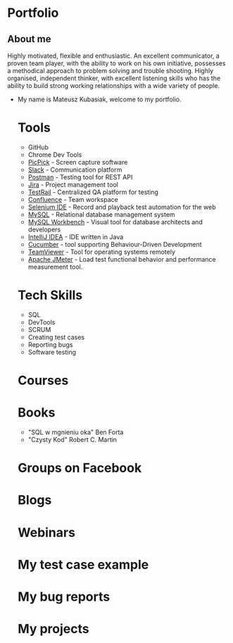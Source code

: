 # Portfolio
## About me
Highly motivated, flexible and enthusiastic. An excellent communicator, a proven team player, with the ability to work on his own initiative, possesses a methodical approach to problem solving and trouble shooting. Highly organised, independent thinker, with excellent listening skills who has the ability to build strong working relationships with a wide variety of people.
* My name is Mateusz Kubasiak, welcome to my portfolio.
  # Tools
   - GitHub
   - Chrome Dev Tools
   - [PicPick](https://picpick.app/en/) -  Screen capture software
   - [Slack](https://slack.com/) - Communication platform
   - [Postman](https://www.postman.com/) - Testing tool for REST API
   - [Jira](https://www.atlassian.com/software/jira) - Project management tool
   - [TestRail](https://www.testrail.com/) - Centralized QA platform for testing
   - [Confluence](https://www.atlassian.com/software/confluence) - Team workspace 
   - [Selenium IDE](https://chrome.google.com/webstore/detail/selenium-ide/mooikfkahbdckldjjndioackbalphokd) - Record and playback test automation for the web
   - [MySQL](https://www.mysql.com/) - Relational database management system
   - [MySQL Workbench](https://www.mysql.com/products/workbench/) - Visual tool for database architects and developers
   - [IntelliJ IDEA](https://www.jetbrains.com/idea/) - IDE written in Java
   - [Cucumber](https://cucumber.io/) -  tool supporting Behaviour-Driven Development
   - [TeamViewer](https://www.teamviewer.com/pl/) - Tool for operating systems remotely
   - [Apache JMeter](https://jmeter.apache.org/) - Load test functional behavior and performance measurement tool.
  
  # Tech Skills
  - SQL
  - DevTools
  - SCRUM
  - Creating test cases
  - Reporting bugs
  - Software testing
  
  # Courses
  # Books
  - "SQL w mgnieniu oka" Ben Forta
  - "Czysty Kod" Robert C. Martin
  # Groups on Facebook
  # Blogs
  # Webinars
  # My test case example
  # My bug reports
  # My projects

